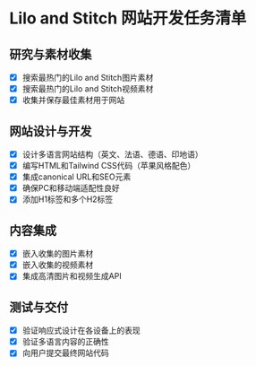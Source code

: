 # Lilo and Stitch 网站开发任务清单

## 研究与素材收集
- [x] 搜索最热门的Lilo and Stitch图片素材
- [x] 搜索最热门的Lilo and Stitch视频素材
- [x] 收集并保存最佳素材用于网站

## 网站设计与开发
- [x] 设计多语言网站结构（英文、法语、德语、印地语）
- [x] 编写HTML和Tailwind CSS代码（苹果风格配色）
- [x] 集成canonical URL和SEO元素
- [x] 确保PC和移动端适配性良好
- [x] 添加H1标签和多个H2标签

## 内容集成
- [x] 嵌入收集的图片素材
- [x] 嵌入收集的视频素材
- [x] 集成高清图片和视频生成API

## 测试与交付
- [x] 验证响应式设计在各设备上的表现
- [x] 验证多语言内容的正确性
- [x] 向用户提交最终网站代码
